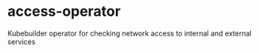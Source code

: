 # access-operator
Kubebuilder operator for checking network access to internal and external services
